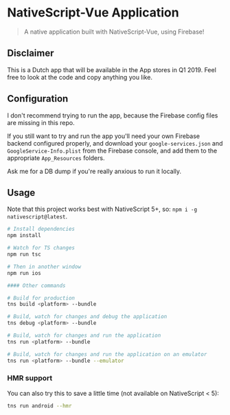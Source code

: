 # NativeScript-Vue Application

> A native application built with NativeScript-Vue, using Firebase!

## Disclaimer
This is a Dutch app that will be available in the App stores in Q1 2019.
Feel free to look at the code and copy anything you like.

## Configuration
I don't recommend trying to run the app, because the Firebase config files are missing in this repo.

If you still want to try and run the app you'll need your own Firebase backend configured properly,
and download your `google-services.json` and `GoogleService-Info.plist` from the Firebase console,
and add them to the appropriate `App_Resources` folders.

Ask me for a DB dump if you're really anxious to run it locally.

## Usage

Note that this project works best with NativeScript 5+, so: `npm i -g nativescript@latest`.

``` bash
# Install dependencies
npm install

# Watch for TS changes
npm run tsc

# Then in another window
npm run ios

#### Other commands

# Build for production
tns build <platform> --bundle

# Build, watch for changes and debug the application
tns debug <platform> --bundle

# Build, watch for changes and run the application
tns run <platform> --bundle

# Build, watch for changes and run the application on an emulator
tns run <platform> --bundle --emulator
```

### HMR support
You can also try this to save a little time (not available on NativeScript < 5):

```bash
tns run android --hmr
```